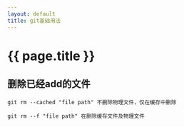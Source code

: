 ```yaml
---
layout: default
title: git基础用法
---
```


# {{ page.title }}

## 删除已经add的文件
```
git rm --cached "file path" 不删除物理文件，仅在缓存中删除
```

```
git rm --f "file path" 在删除缓存文件及物理文件
```
